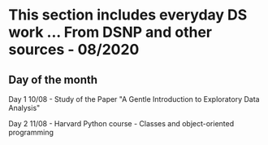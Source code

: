 # This section includes everyday DS work ... From DSNP and other sources - 08/2020
## Day of the month

Day 1 10/08 - Study of the Paper "A Gentle Introduction to Exploratory Data Analysis"

Day 2 11/08 - Harvard Python course - Classes and object-oriented programming


